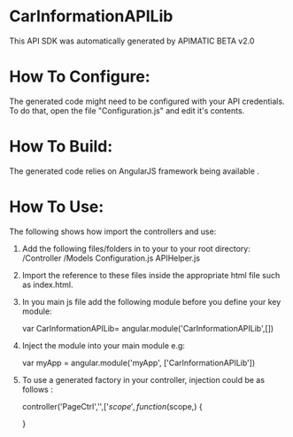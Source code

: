 CarInformationAPILib
=================
This API SDK was automatically generated by APIMATIC BETA v2.0

How To Configure:
=================
The generated code might need to be configured with your API credentials. To do that,
open the file "Configuration.js" and edit it's contents.

How To Build: 
=============
The generated code relies on AngularJS framework being available . 

How To Use:
===========
The following shows how import the controllers and use:

1) Add the following files/folders in to your to your root directory:
    /Controller
    /Models
    Configuration.js
    APIHelper.js
2) Import the reference to these files inside the appropriate html file such as index.html.

    <!-- API Controllers -->
    <script src="Controllers/Group1Controller.js"></script>

    
    <!-- Helper files -->
    <script src="Configuration.js"> </script>
    <script src="APIHelper.js"> </script>

    <!-- ENUM files -->
    <script src="Models/CarTypesEnum.js"></script>


    <!-- Model files -->
    <script src="Models/CarInfoModel.js"></script>


4) In you main js file add the following module before you define your key module:

    var CarInformationAPILib= angular.module('CarInformationAPILib',[])

5) Inject the module into your main module e.g:

   var myApp = angular.module('myApp', ['CarInformationAPILib'])

6) To use a generated factory in your controller, injection could be as follows : 
 
    controller('PageCtrl','<APIControllerName>',['$scope',function($scope,<APIControllerName>) {

    }
